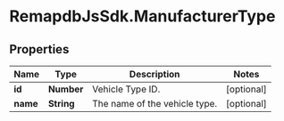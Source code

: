 # RemapdbJsSdk.ManufacturerType

## Properties
Name | Type | Description | Notes
------------ | ------------- | ------------- | -------------
**id** | **Number** | Vehicle Type ID. | [optional] 
**name** | **String** | The name of the vehicle type. | [optional] 
